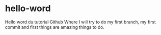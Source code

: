 # hello-word
Hello word du tutorial Github
Where I will try to do my first branch, my first commit and first things are amazing things to do.
